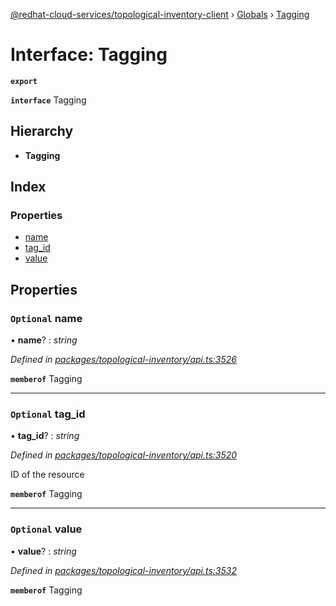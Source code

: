 [@redhat-cloud-services/topological-inventory-client](../README.md) › [Globals](../globals.md) › [Tagging](tagging.md)

# Interface: Tagging

**`export`** 

**`interface`** Tagging

## Hierarchy

* **Tagging**

## Index

### Properties

* [name](tagging.md#optional-name)
* [tag_id](tagging.md#optional-tag_id)
* [value](tagging.md#optional-value)

## Properties

### `Optional` name

• **name**? : *string*

*Defined in [packages/topological-inventory/api.ts:3526](https://github.com/RedHatInsights/javascript-clients/blob/master/packages/topological-inventory/api.ts#L3526)*

**`memberof`** Tagging

___

### `Optional` tag_id

• **tag_id**? : *string*

*Defined in [packages/topological-inventory/api.ts:3520](https://github.com/RedHatInsights/javascript-clients/blob/master/packages/topological-inventory/api.ts#L3520)*

ID of the resource

**`memberof`** Tagging

___

### `Optional` value

• **value**? : *string*

*Defined in [packages/topological-inventory/api.ts:3532](https://github.com/RedHatInsights/javascript-clients/blob/master/packages/topological-inventory/api.ts#L3532)*

**`memberof`** Tagging
